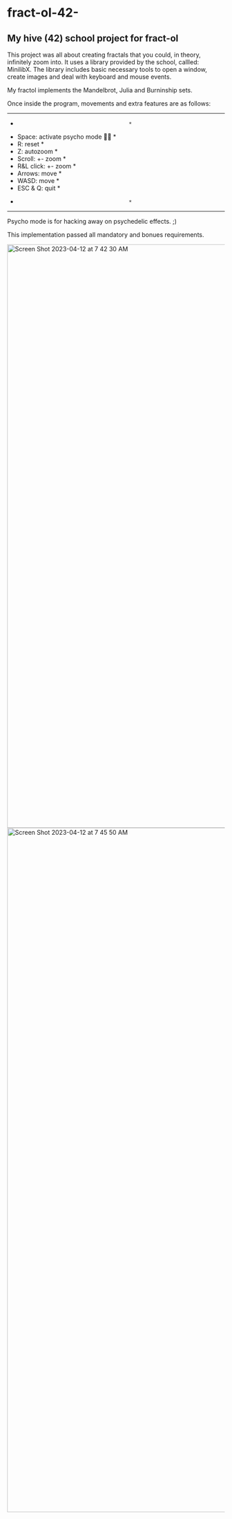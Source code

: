 # fract-ol-42-
## My hive (42) school project for fract-ol

This project was all about creating fractals that you could, in theory, infinitely zoom into. It uses a library provided by the school, callled: MinilibX. The library includes basic necessary tools to open a window, create images and deal with keyboard and mouse events.

My fractol implements the Mandelbrot, Julia and Burninship sets.

Once inside the program, movements and extra features are as follows:

*******************************************
*                                         *
* Space:       activate psycho mode 🤡🔪  *
* R:           reset                      *
* Z:           autozoom                   *
* Scroll:      +- zoom                    *
* R&L click:   +- zoom                    *
* Arrows:      move                       *
* WASD:        move                       *
* ESC & Q:     quit                       *
*                                         *
*******************************************

Psycho mode is for hacking away on psychedelic effects. ;)

This implementation passed all mandatory and bonues requirements.

<img width="1352" alt="Screen Shot 2023-04-12 at 7 42 30 AM" src="https://user-images.githubusercontent.com/97135325/233842463-8de2698d-6548-4c42-98c5-12fcc2f965b2.png">
<img width="1586" alt="Screen Shot 2023-04-12 at 7 45 50 AM" src="https://user-images.githubusercontent.com/97135325/233842477-63234e30-a3a3-4466-8e1b-35b9eb780327.png">
